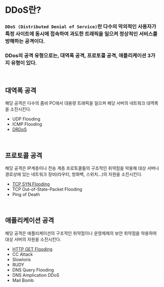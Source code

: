 # **DDoS란?**

### `DDoS (Distributed Denial of Service)`란 **다수의 악의적인 사용자**가 특정 사이트에 동시에 접속하여 **과도한 트래픽**을 일으켜 **정상적인 서비스를 방해**하는 공격이다.
### DDos의 공격 유형으로는, 대역폭 공격, 프로토콜 공격, 애플리케이션 3가지 유형이 있다.

<br>

## **대역폭 공격**
해당 공격은 다수의 좀비 PC에서 대용량 트래픽을 일으켜 해당 서버의 네트워크 대역폭을 소진시킨다.

+ UDP Flooding
+ ICMP Flooding
+ [DRDoS](DRDoS.md)

<br>

## **프로토콜 공격**
해당 공격은 IP계층이나 전송 계층 프로토콜들의 구조적인 취약점을 악용해 대상 서버나 경로상에 있는 네트워크 장비(라우터, 방화벽, 스위치...)의 자원을 소진시킨다.

+ [TCP SYN Flooding](TCP%20SYN%20Flooding.md)
+ TCP Out-of-State-Packet Flooding
+ Ping of Death

<br>

## **애플리케이션 공격**
해당 공격은 애플리케이션의 구조적인 취약점이나 운영체제의 보안 취약점을 악용하여 대상 서버의 자원을 소진시킨다.

+ [HTTP GET Flooding](HTTP%20GET%20Flooding.md)
+ CC Attack
+ Slowloris
+ RUDY
+ DNS Query Flooding
+ DNS Amplication DDoS
+ Mail Bomb
